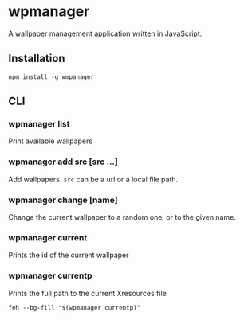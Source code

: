 wpmanager
=========
A wallpaper management application written in JavaScript.

Installation
------------

	npm install -g wmpanager


CLI
---
### wpmanager list
Print available wallpapers

### wpmanager add src [src ...]
Add wallpapers. `src` can be a url or a local file path.

### wpmanager change [name]
Change the current wallpaper to a random one, or to the given name.

### wpmanager current
Prints the id of the current wallpaper

### wpmanager currentp
Prints the full path to the current Xresources file

	feh --bg-fill "$(wpmanager currentp)"
